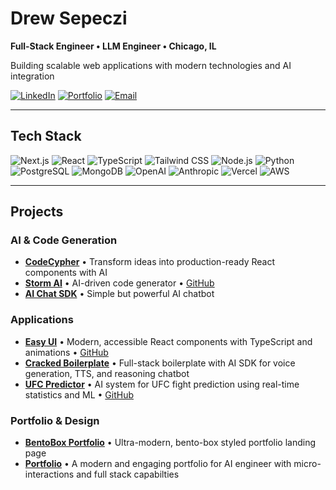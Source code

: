 # Drew Sepeczi

**Full-Stack Engineer • LLM Engineer • Chicago, IL**

Building scalable web applications with modern technologies and AI integration

[![LinkedIn](https://img.shields.io/badge/LinkedIn-0A66C2?style=flat-square&logo=linkedin&logoColor=white)](https://linkedin.com/in/drewsepeczi)
[![Portfolio](https://img.shields.io/badge/Portfolio-FF6B6B?style=flat-square&logo=safari&logoColor=white)](https://drewsepsi.netlify.app)
[![Email](https://img.shields.io/badge/Email-EA4335?style=flat-square&logo=gmail&logoColor=white)](mailto:your-email@example.com)

---

## Tech Stack

![Next.js](https://img.shields.io/badge/Next.js-000000?style=flat-square&logo=nextdotjs&logoColor=white)
![React](https://img.shields.io/badge/React-61DAFB?style=flat-square&logo=react&logoColor=black)
![TypeScript](https://img.shields.io/badge/TypeScript-3178C6?style=flat-square&logo=typescript&logoColor=white)
![Tailwind CSS](https://img.shields.io/badge/Tailwind_CSS-06B6D4?style=flat-square&logo=tailwindcss&logoColor=white)
![Node.js](https://img.shields.io/badge/Node.js-339933?style=flat-square&logo=nodedotjs&logoColor=white)
![Python](https://img.shields.io/badge/Python-3776AB?style=flat-square&logo=python&logoColor=white)
![PostgreSQL](https://img.shields.io/badge/PostgreSQL-4169E1?style=flat-square&logo=postgresql&logoColor=white)
![MongoDB](https://img.shields.io/badge/MongoDB-47A248?style=flat-square&logo=mongodb&logoColor=white)
![OpenAI](https://img.shields.io/badge/OpenAI-412991?style=flat-square&logo=openai&logoColor=white)
![Anthropic](https://img.shields.io/badge/Anthropic-191919?style=flat-square&logo=anthropic&logoColor=white)
![Vercel](https://img.shields.io/badge/Vercel-000000?style=flat-square&logo=vercel&logoColor=white)
![AWS](https://img.shields.io/badge/AWS-232F3E?style=flat-square&logo=amazonaws&logoColor=white)

---

## Projects

### AI & Code Generation
- **[CodeCypher](https://codecypher.lol)** • Transform ideas into production-ready React components with AI
- **[Storm AI](https://shadv0.netlify.app/)** • AI-driven code generator • [GitHub](https://github.com/drewsephski/shadv0)
- **[AI Chat SDK](https://ai-chat-sdk.netlify.app)** • Simple but powerful AI chatbot

### Applications
- **[Easy UI](https://ez-ui.netlify.app/)** • Modern, accessible React components with TypeScript and animations • [GitHub](https://github.com/drewsephski/easy-ui)
- **[Cracked Boilerplate](https://getcracked.lol)** • Full-stack boilerplate with AI SDK for voice generation, TTS, and reasoning chatbot
- **[UFC Predictor](https://ufc-predict.netlify.app/)** • AI system for UFC fight prediction using real-time statistics and ML • [GitHub](https://github.com/drewsephski/ufc-predictor)

### Portfolio & Design
- **[BentoBox Portfolio](https://bentobox-roan.vercel.app/)** • Ultra-modern, bento-box styled portfolio landing page
- **[Portfolio](http://drewsepsi.netlify.app/)** • A modern and engaging portfolio for AI engineer with micro-interactions and full stack capabilties
